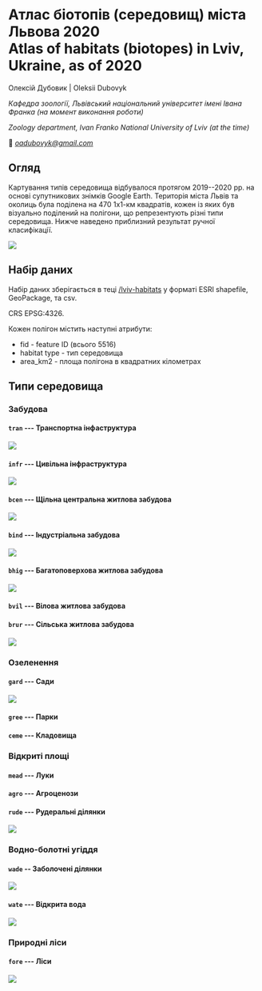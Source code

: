 # Атлас біотопів (середовищ) міста Львова 2020 <br>Atlas of habitats (biotopes) in Lviv, Ukraine, as of 2020

Олексій Дубовик | Oleksii Dubovyk

*Кафедра зоології, Львівський національний університет імені Івана Франка (на момент виконання роботи)*

*Zoology department, Ivan Franko National University of Lviv (at the time)*

📧 *oadubovyk@gmail.com*

## Огляд

Картування типів середовища відбувалося протягом 2019--2020 рр. на основі супутникових знімків Google Earth. Територія міста Львів та околиць була поділена на 470 1х1-км квадратів, кожен із яких був візуально поділений на полігони, що репрезентують різні типи середовища. Нижче наведено приблизний результат ручної класифікації.

![](./illust/biotopes_cr_cr.png)

## Набір даних

Набір даних зберігається в теці [/lviv-habitats](/lviv-habitats) у форматі ESRI shapefile, GeoPackage, та csv.

CRS EPSG:4326.

Кожен полігон містить наступні атрибути:

- fid - feature ID (всього 5516)
- habitat type - тип середовища
- area_km2 - площа полігона в квадратних кілометрах

## Типи середовища

### Забудова

#### `tran` --- Транспортна інфаструктура

![](./illust/transport.png)

#### `infr` --- Цивільна інфраструктура

![](./illust/infrastructure.png)

#### `bcen` --- Щільна центральна житлова забудова

![](./illust/central.png)

#### `bind` --- Індустріальна забудова

![](./illust/industrial.png)

#### `bhig` --- Багатоповерхова житлова забудова

![](./illust/highrace.png)

#### `bvil` --- Вілова житлова забудова



#### `brur` --- Сільська житлова забудова

![](./illust/village.png)

### Озеленення 

#### `gard` --- Сади

![](./illust/gardens.png)

#### `gree` --- Парки



#### `ceme` --- Кладовища



### Відкриті площі

#### `mead` --- Луки



#### `agro` --- Агроценози



#### `rude` --- Рудеральні ділянки

![](./illust/ruderal.png)

### Водно-болотні угіддя

#### `wade` -- Заболочені ділянки

![](./illust/waders.png)

#### `wate` --- Відкрита вода

![](./illust/water.png)

### Природні ліси

#### `fore` --- Ліси

![](./illust/forest.png)
